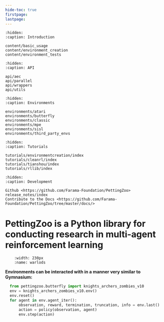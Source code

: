 ```yaml
---
hide-toc: true
firstpage:
lastpage:
---
```


```{toctree}
:hidden:
:caption: Introduction

content/basic_usage
content/environment_creation
content/environment_tests
```

```{toctree}
:hidden:
:caption: API

api/aec
api/parallel
api/wrappers
api/utils
```

```{toctree}
:hidden:
:caption: Environments

environments/atari
environments/butterfly
environments/classic
environments/mpe
environments/sisl
environments/third_party_envs
```

```{toctree}
:hidden:
:caption: Tutorials

tutorials/environmentcreation/index
tutorials/cleanrl/index
tutorials/tianshou/index
tutorials/rllib/index
```

```{toctree}
:hidden:
:caption: Development

Github <https://github.com/Farama-Foundation/PettingZoo>
release_notes/index
Contribute to the Docs <https://github.com/Farama-Foundation/PettingZoo/tree/master/docs/>

```

# PettingZoo is a Python library for conducting research in multi-agent reinforcement learning

```{figure} environments/atari/atari_warlords.gif
    :width: 230px
    :name: warlods
```

**Environments can be interacted with in a manner very similar to Gymnasium:**

```python
  from pettingzoo.butterfly import knights_archers_zombies_v10
  env = knights_archers_zombies_v10.env()
  env.reset()
  for agent in env.agent_iter():
      observation, reward, termination, truncation, info = env.last()
      action = policy(observation, agent)
      env.step(action)
```
